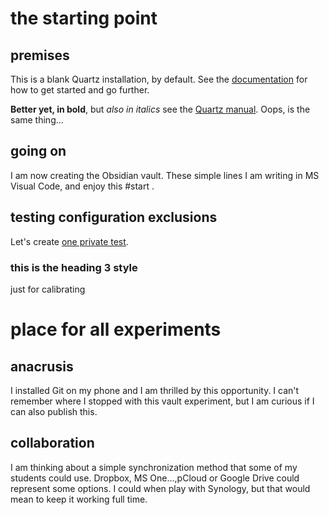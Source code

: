 # the starting point

## premises

This is a blank Quartz installation, by default.
See the [documentation](https://quartz.jzhao.xyz) for how to get started and go further.

**Better yet, in bold**, but *also in italics* see the [Quartz manual](https://quartz.jzhao.xyz/). Oops, is the same thing...

## going on

I am now creating the Obsidian vault. These simple lines I am writing in MS Visual Code, and enjoy this #start .

## testing configuration exclusions

Let's create [one private test](private/private-test.md).

### this is the heading 3 style

just for calibrating

# place for all experiments

## anacrusis

I installed Git on my phone and I am thrilled by this opportunity. I can't remember where I stopped with this vault experiment, but I am curious if I can also publish this. 

## collaboration

I am thinking about a simple synchronization method that some of my students could use. Dropbox, MS One...,pCloud or Google Drive could represent some options. I could when play with Synology, but that would mean to keep it working full time. 









